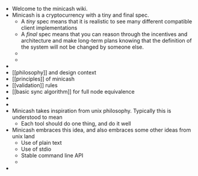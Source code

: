 - Welcome to the minicash wiki.
- Minicash is a cryptocurrency with a tiny and final spec.
	- A *tiny* spec means that it is realistic to see many different compatible client implementations
	- A *final* spec means that you can reason through the incentives and architecture and make long-term plans knowing that the definition of the system will not be changed by someone else.
	-
	-
-
- [[philosophy]] and design context
- [[principles]] of minicash
- [[validation]] rules
- [[basic sync algorithm]] for full node equivalence
-
-
- Minicash takes inspiration from unix philosophy. Typically this is understood to mean
	- Each tool should do one thing, and do it well
- Minicash embraces this idea, and also embraces some other ideas from unix land
	- Use of plain text
	- Use of stdio
	- Stable command line API
	-
-